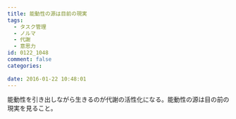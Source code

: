 ```yaml
---
title: 能動性の源は目前の現実
tags:
  - タスク管理
  - ノルマ
  - 代謝
  - 意思力
id: 0122_1048
comment: false
categories:
   
date: 2016-01-22 10:48:01
---
```


能動性を引き出しながら生きるのが代謝の活性化になる。能動性の源は目の前の現実を見ること。